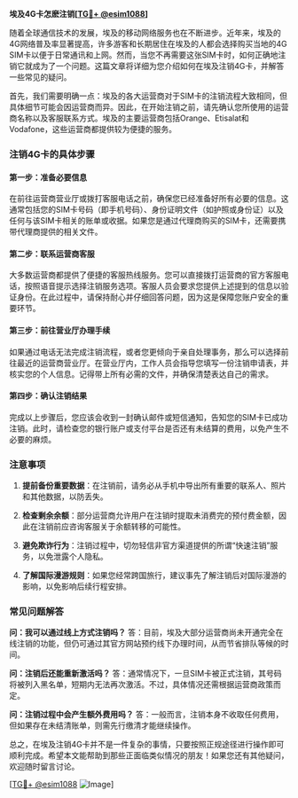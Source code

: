 **埃及4G卡怎麽注销[[TG💪+ @esim1088](https://t.me/s/esim1088)]**

随着全球通信技术的发展，埃及的移动网络服务也在不断进步。近年来，埃及的4G网络普及率显著提高，许多游客和长期居住在埃及的人都会选择购买当地的4G SIM卡以便于日常通讯和上网。然而，当您不再需要这张SIM卡时，如何正确地注销它就成为了一个问题。这篇文章将详细为您介绍如何在埃及注销4G卡，并解答一些常见的疑问。

首先，我们需要明确一点：埃及的各大运营商对于SIM卡的注销流程大致相同，但具体细节可能会因运营商而异。因此，在开始注销之前，请先确认您所使用的运营商名称以及客服联系方式。埃及的主要运营商包括Orange、Etisalat和Vodafone，这些运营商都提供较为便捷的服务。

### 注销4G卡的具体步骤

#### 第一步：准备必要信息
在前往运营商营业厅或拨打客服电话之前，确保您已经准备好所有必要的信息。这通常包括您的SIM卡号码（即手机号码）、身份证明文件（如护照或身份证）以及任何与该SIM卡相关的账单或收据。如果您是通过代理商购买的SIM卡，还需要携带代理商提供的相关文件。

#### 第二步：联系运营商客服
大多数运营商都提供了便捷的客服热线服务。您可以直接拨打运营商的官方客服电话，按照语音提示选择注销服务选项。客服人员会要求您提供上述提到的信息以验证身份。在此过程中，请保持耐心并仔细回答问题，因为这是保障您账户安全的重要环节。

#### 第三步：前往营业厅办理手续
如果通过电话无法完成注销流程，或者您更倾向于亲自处理事务，那么可以选择前往最近的运营商营业厅。在营业厅内，工作人员会指导您填写一份注销申请表，并核实您的个人信息。记得带上所有必需的文件，并确保清楚表达自己的需求。

#### 第四步：确认注销结果
完成以上步骤后，您应该会收到一封确认邮件或短信通知，告知您的SIM卡已成功注销。此时，请检查您的银行账户或支付平台是否还有未结算的费用，以免产生不必要的麻烦。

### 注意事项

1. **提前备份重要数据**：在注销前，请务必从手机中导出所有重要的联系人、照片和其他数据，以防丢失。
   
2. **检查剩余余额**：部分运营商允许用户在注销时提取未消费完的预付费金额，因此在注销前应咨询客服关于余额转移的可能性。

3. **避免欺诈行为**：注销过程中，切勿轻信非官方渠道提供的所谓“快速注销”服务，以免泄露个人隐私。

4. **了解国际漫游规则**：如果您经常跨国旅行，建议事先了解注销后对国际漫游的影响，以免影响后续行程安排。

### 常见问题解答

**问：我可以通过线上方式注销吗？**
答：目前，埃及大部分运营商尚未开通完全在线注销的功能，但仍可通过其官方网站预约线下办理时间，从而节省排队等候的时间。

**问：注销后还能重新激活吗？**
答：通常情况下，一旦SIM卡被正式注销，其号码将被列入黑名单，短期内无法再次激活。不过，具体情况还需根据运营商政策而定。

**问：注销过程中会产生额外费用吗？**
答：一般而言，注销本身不收取任何费用，但如果存在未结清账单，则需先行缴清才能继续操作。

总之，在埃及注销4G卡并不是一件复杂的事情，只要按照正规途径进行操作即可顺利完成。希望本文能帮助到那些正面临类似情况的朋友！如果您还有其他疑问，欢迎随时留言讨论。

[[TG💪+ @esim1088](https://t.me/s/esim1088) ![Image](https://i.postimg.cc/4NQfJmqS/Snipaste-2025-05-13-00-14-12.png)]